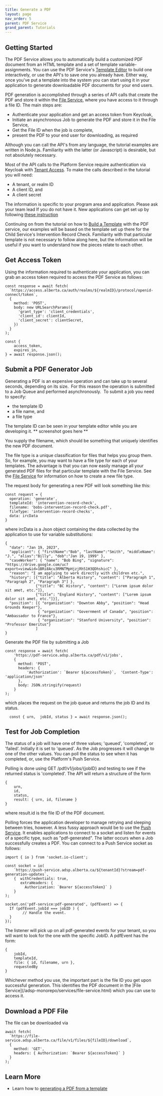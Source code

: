 ```yaml
---
title: Generate a PDF
layout: page
nav_order: 5
parent: PDF Service
grand_parent: Tutorials
---
```


## Getting Started

The PDF Service allows you to automatically build a customized PDF document from an HTML template and a set of template variable-assignments. You can use the PDF Service's [Template Editor](https://adsp.alberta.ca) to build one interactively, or use the API's to save one you already have. Either way, once you've put a template into the system you can start using it in your application to generate downloadable PDF documents for your end users.

PDF generation is accomplished through a series of API calls that create the PDF and store it within the [File Service](/adsp-monorepo/services/file-service.html), where you have access to it through a file ID. The main steps are:

- Authenticate your application and get an access token from Keycloak,
- Initiate an asynchronous Job to generate the PDF and store it in the File Service,
- Get the File ID when the job is complete,
- present the PDF to your end user for downloading, as required

Although you can call the API's from any language, the tutorial examples are written in Node.js. Familiarity with the latter (or Javascript) is desirable, but not absolutely necessary.

Most of the API calls to the Platform Service require authentication via Keycloak with [Tenant Access](/adsp-monorepo/services/tenant-service.html). To make the calls described in the tutorial you will need:

- A tenant, or realm ID
- A client ID, and
- A client secret

The information is specific to your program area and application. Please ask your team lead If you do not have it. New applications can get set up by following [these instruction](/adsp-monorepo/getting-started.html)

Continuing on from the tutorial on how to [Build a Template](/adsp-monorepo/tutorials/building-a-template.html) with the PDF service, our examples will be based on the template set up there for the Child Service's Intervention Record Check. Familiarity with that particular template is not necessary to follow along here, but the information will be useful if you want to understand how the pieces relate to each other.

## Get Access Token

Using the information required to authenticate your application, you can grab an access token required to access the PDF Service as follows:

```
const response = await fetch(
  `https://access.alberta.ca/auth/realms/${realmID}/protocol/openid-connect/token`,
  {
    method: 'POST',
    body: new URLSearchParams({
      'grant_type': 'client_credentials',
      'client_id': clientId,
      'client_secret': clientSecret,
    })
  }
);

const {
    access_token,
    expires_in,
} = await response.json();
```

## Submit a PDF Generator Job

Generating a PDF is an expensive operation and can take up to several seconds, depending on its size.  For this reason the operation is submitted to a Job Queue and performed asynchronously.  To submit a job you need to specify:

- the template ID
- a file name, and
- a file type

The template ID can be seen in your template editor while you are developing it.
** screenshot goes here **

You supply the filename, which should be something that uniquely identifies the new PDF document.

The file type is a unique classification for files that helps you group them. So, for example, you may want to have a file type for each of your templates. The advantage is that you can now easily manage all your generated PDF files for that particular template with the File Service. See the [File Service](/adsp-monorepo/services/file-service.html) for information on how to create a new file type.

The request body for generating a new PDF will look something like this:

```
const request = {
  operation: 'generate',
  templateId: 'intervention-record-check',
  filename: 'bobs-intervention-record-check.pdf',
  fileType: 'intervention-record-checks',
  data: ircData
}
```

where ircData is a Json object containing the data collected by the application to use for variable substitutions:

```
{
  "date": "Jan 19, 2023",
  "applicant": { "firstName":"Bob", "lastName":"Smith", "middleName": "J.", "alias":"Billy", "dob":"Jan 19, 1999" },
  "caseWorker": { "name": "Bob Bing", "signature": "https://drive.google.com/uc?export=view&id=1BRi8Acu3RMNTMpHjzjRh51H3QDhshicC" },
  "reason": "I am applying to work directly with children etc.",
  "history": [{"title": "Alberta History", "content": ["Paragraph 1", "Paragraph 2", "Paragraph 3"] },
              {"title": "BC History", "content": ["Lorem ipsum dolor sit amet, etc."]},
              {"title": "England History", "content": ["Lorem ipsum dolor sit amet, etc."]}],
  "position": [{ "organization": "Downton Abby", "position": "Head Grounds Keeper"},
               { "organization": "Government of Canada", "position": "Ambassador to France"},
               { "organization": "Stanford University", "position": "Professor Emeritus"}
              ]
}
```

Generate the PDF file by submitting a Job

```
const response = await fetch(
    'https://pdf-service.adsp.alberta.ca/pdf/v1/jobs',
    {
      method: 'POST',
      headers: {
          'Authorization': `Bearer ${accessToken}`,  'Content-Type': 'application/json'
      },
      body: JSON.stringify(request)
    }
);
```

which places the request on the job queue and returns the job ID and its status.

```
  const { urn,  jobId, status } = await response.json();
```

## Test for Job Completion

The status of a job will have one of three values; 'queued', 'completed', or 'failed'. Initially it is set to 'queued'. As the Job progresses it will change to one of the other values. You can poll the status to see when it has completed, or, use the Platform's Push Service.

Polling is done using GET /pdf/v1/jobs/{jobID} and testing to see if the returned status is 'completed'. The API will return a structure of the form

```
{
    urn,
    id,
    status,
    result: { urn, id, filename }
}
```

where result.id is the file ID of the PDF document.

Polling forces the application developer to manage retrying and sleeping between tries, however. A less fussy approach would be to use the [Push Service](/adsp-monorepo/services/push-service.html). It enables applications to connect to a socket and listen for events of a specific type, such as "pdf-generated". The latter occurs when a Job successfully creates a PDF. You can connect to a Push Service socket as follows:

```
import { io } from 'socket.io-client';

const socket = io(
    `https://push-service.adsp.alberta.ca/${tenantId}?stream=pdf-generation-updates`,
    {  withCredentials: true,
       extraHeaders: {
         Authorization: `Bearer ${accessToken}` }
    }
);

socket.on('pdf-service:pdf-generated', (pdfEvent) => {
  If (pdfEvent.jobId === jobID ) {
        // Handle the event.
  }
});
```

The listener will pick up on all pdf-generated events for your tenant, so you will want to look for the one with the specific JobID. A pdfEvent has the form:

```
{
    jobId,
    templateId,
    file: { id, filename, urn },
    requestedBy
}
```

Whichever method you use, the important part is the file ID you get upon successful generation. This identifies the PDF document in the ]File Service](/adsp-monorepo/services/file-service.html) which you can use to access it.

## Download a PDF File

The file can be downloaded via

```
await fetch(
  `https://file-service.adsp.alberta.ca/file/v1/files/${fileID}/download`,
  {
    method: 'GET',
    headers: { Authorization: `Bearer ${accessToken}` }
  }
);
```

## Learn More

- Learn how to [generating a PDF from a template](/adsp-monorepo/tutorials/pdf/generate-a-pdf.html)
